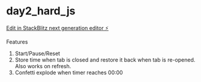 # day2_hard_js

[Edit in StackBlitz next generation editor ⚡️](https://stackblitz.com/~/github.com/immayurpanchal/day2_hard_js)


Features 
1. Start/Pause/Reset 
2. Store time when tab is closed and restore it back when tab is re-opened. Also works on refresh.
3. Confetti explode when timer reaches 00:00